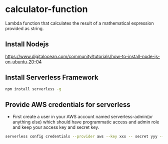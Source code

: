 # calculator-function
Lambda function that calculates the result of a mathematical expression provided as string.

## Install Nodejs

https://www.digitalocean.com/community/tutorials/how-to-install-node-js-on-ubuntu-20-04

## Install Serverless Framework

```bash
npm install serverless -g
```

## Provide AWS credentials for serverless

- First create a user in your AWS account named serverless-admin(or anything else) which should have programmatic access and admin role and keep your access key and secret key.

```bash
serverless config credentials --provider aws --key xxx -- secret yyy --profile serverless-admin
```
